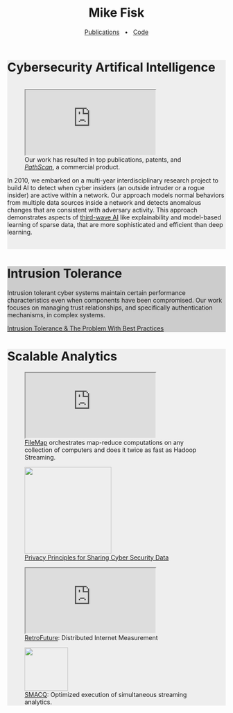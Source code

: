 <div id="header_wrap" class="outer">
<header class="inner">
<h1 id="project_title">Mike Fisk</h1>

<div id="linkbar"><a href="https://scholar.google.com/citations?user=4ynNtvkAAAAJ">Publications</a>
  &nbsp;&nbsp;&bull;&nbsp;&nbsp; <a href="https://github.com/mfisk">Code</a></div>
</header>
</div>


<div class="inner" style="background: #eee">


<h1>Cybersecurity Artifical Intelligence</h1>


<figure style="float:right">
    <iframe class="cinema" src="http://www.youtube.com/embed/8s4TtNNvZL4?rel=0&controls=0&modestbranding=1&showinfo=0&origin=http://otowi.net" allowfullscreen></iframe>
    <figcaption>Our work has resulted in top publications, patents, and <a href="http://www.ey.com/gl/en/services/advisory/ey-los-alamos-national-laboratory---pathscan"><i>PathScan</i></a>, a commercial product.</figcaption>
</figure>

<p>In 2010, we embarked on a multi-year interdisciplinary research project to build AI to detect when cyber insiders (an outside intruder or a rogue insider) are active within a network.
Our approach models normal behaviors from multiple data sources inside a network and detects anomalous changes that are consistent with adversary activity.   This approach demonstrates  aspects of <a href="https://www.youtube.com/watch?v=-O01G3tSYpU">third-wave AI</a> like explainability and model-based learning of sparse data,  that are more sophisticated and efficient than deep learning.
</p>

<br style="clear:right" />

</div>
   
<div class="inner" style="background: #ccc" >

<h1>Intrusion Tolerance</h1>

<p>Intrusion tolerant cyber systems maintain certain performance characteristics even when components have been compromised.  Our work focuses on managing trust relationships, and specifically authentication mechanisms, in complex systems. 
</p>

<p>
<a href="https://drive.google.com/file/d/1b1WOWxBtCcmk_N_KQ0FwoaYG-I-fvu0W">Intrusion Tolerance &amp; The Problem With Best Practices</a>
</p>
</div>

<div class="inner" style="background-color: #eee">

<h1>Scalable Analytics</h1>

<figure>
    <iframe class="tv" src="http://www.youtube.com/embed/bewEtDupC10?rel=0&controls=0&modestbranding=1&showinfo=0&origin=http://otowi.net" allowfullscreen></iframe>
    <figcaption><a href="/filemap">FileMap</a> orchestrates map-reduce computations on any collection of computers and does it twice as fast as Hadoop Streaming.  </figcaption>
</figure>

<figure>
   <a href="https://drive.google.com/file/d/12IIMmHmOh2IT1SSlmPNpXoHz-LN-PflM/view"><img height="200px" src="https://drive.google.com/thumbnail?id=12IIMmHmOh2IT1SSlmPNpXoHz-LN-PflM"/></a>
   <figcaption><a href="https://drive.google.com/file/d/12IIMmHmOh2IT1SSlmPNpXoHz-LN-PflM/view">Privacy Principles for Sharing Cyber Security Data</a></figcaption>
</figure>


<figure>
   <div style="height: auto;">
   <iframe class="tv" src="http://www.youtube.com/embed/Umv4-PkpT1I?rel=0&controls=0&modestbranding=1&showinfo=0&origin=http://otowi.net" allowfullscreen></iframe>
   </div>
    <figcaption><a href="https://ant.isi.edu/retrofuture/index.html">RetroFuture</a>: Distributed Internet Measurement</figcaption>
</figure>

<figure>
	<a href="http://smacq.sf.net"><img style="width: 100px" src="http://smacq.sourceforge.net/icon.png"/></a>
	<figcaption><a href="http://smacq.sf.net">SMACQ</a>: Optimized execution of simultaneous streaming analytics.</figcaption>
</figure>


</div>

